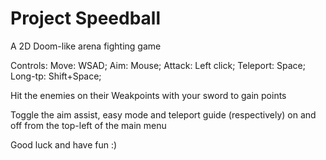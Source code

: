 # Project Speedball
A 2D Doom-like arena fighting game

Controls:
Move: WSAD;
Aim: Mouse;
Attack: Left click;
Teleport: Space;
Long-tp: Shift+Space;

Hit the enemies on their Weakpoints with your sword to gain points

Toggle the aim assist, easy mode and teleport guide (respectively) on and off from the top-left of the main menu

Good luck and have fun :)
